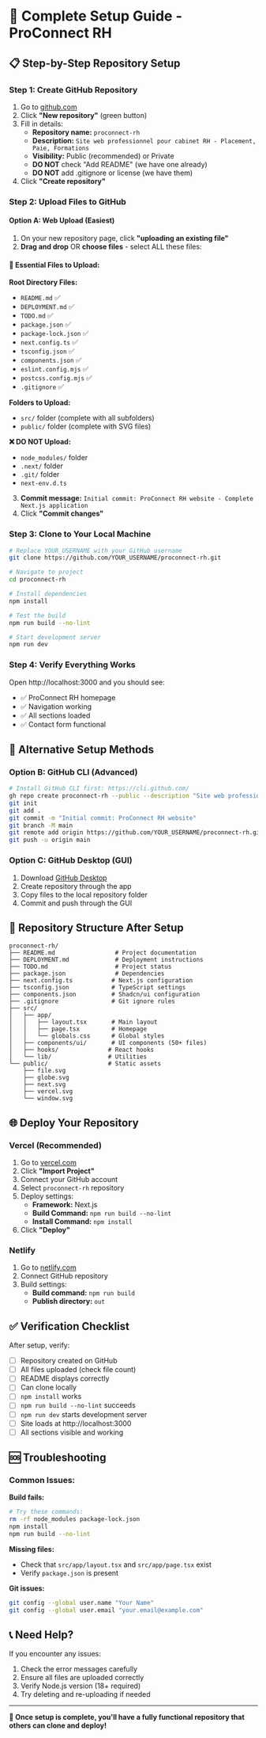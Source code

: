 # 🚀 Complete Setup Guide - ProConnect RH

## 📋 **Step-by-Step Repository Setup**

### **Step 1: Create GitHub Repository**
1. Go to [github.com](https://github.com)
2. Click **"New repository"** (green button)
3. Fill in details:
   - **Repository name:** `proconnect-rh`
   - **Description:** `Site web professionnel pour cabinet RH - Placement, Paie, Formations`
   - **Visibility:** Public (recommended) or Private
   - **DO NOT** check "Add README" (we have one already)
   - **DO NOT** add .gitignore or license (we have them)
4. Click **"Create repository"**

### **Step 2: Upload Files to GitHub**

#### **Option A: Web Upload (Easiest)**
1. On your new repository page, click **"uploading an existing file"**
2. **Drag and drop** OR **choose files** - select ALL these files:

#### **📁 Essential Files to Upload:**

**Root Directory Files:**
- `README.md` ✅
- `DEPLOYMENT.md` ✅  
- `TODO.md` ✅
- `package.json` ✅
- `package-lock.json` ✅
- `next.config.ts` ✅
- `tsconfig.json` ✅
- `components.json` ✅
- `eslint.config.mjs` ✅
- `postcss.config.mjs` ✅
- `.gitignore` ✅

**Folders to Upload:**
- `src/` folder (complete with all subfolders)
- `public/` folder (complete with SVG files)

**❌ DO NOT Upload:**
- `node_modules/` folder
- `.next/` folder
- `.git/` folder  
- `next-env.d.ts`

3. **Commit message:** `Initial commit: ProConnect RH website - Complete Next.js application`
4. Click **"Commit changes"**

### **Step 3: Clone to Your Local Machine**

```bash
# Replace YOUR_USERNAME with your GitHub username
git clone https://github.com/YOUR_USERNAME/proconnect-rh.git

# Navigate to project
cd proconnect-rh

# Install dependencies
npm install

# Test the build
npm run build --no-lint

# Start development server
npm run dev
```

### **Step 4: Verify Everything Works**

Open http://localhost:3000 and you should see:
- ✅ ProConnect RH homepage
- ✅ Navigation working
- ✅ All sections loaded
- ✅ Contact form functional

## 🔧 **Alternative Setup Methods**

### **Option B: GitHub CLI (Advanced)**
```bash
# Install GitHub CLI first: https://cli.github.com/
gh repo create proconnect-rh --public --description "Site web professionnel pour cabinet RH"
git init
git add .
git commit -m "Initial commit: ProConnect RH website"
git branch -M main
git remote add origin https://github.com/YOUR_USERNAME/proconnect-rh.git
git push -u origin main
```

### **Option C: GitHub Desktop (GUI)**
1. Download [GitHub Desktop](https://desktop.github.com/)
2. Create repository through the app
3. Copy files to the local repository folder
4. Commit and push through the GUI

## 📝 **Repository Structure After Setup**

```
proconnect-rh/
├── README.md                 # Project documentation
├── DEPLOYMENT.md             # Deployment instructions  
├── TODO.md                   # Project status
├── package.json              # Dependencies
├── next.config.ts           # Next.js configuration
├── tsconfig.json            # TypeScript settings
├── components.json          # Shadcn/ui configuration
├── .gitignore               # Git ignore rules
├── src/
│   ├── app/
│   │   ├── layout.tsx       # Main layout
│   │   ├── page.tsx         # Homepage
│   │   └── globals.css      # Global styles
│   ├── components/ui/       # UI components (50+ files)
│   ├── hooks/              # React hooks
│   └── lib/                # Utilities
└── public/                 # Static assets
    ├── file.svg
    ├── globe.svg
    ├── next.svg
    ├── vercel.svg
    └── window.svg
```

## 🌐 **Deploy Your Repository**

### **Vercel (Recommended)**
1. Go to [vercel.com](https://vercel.com)
2. Click **"Import Project"**
3. Connect your GitHub account
4. Select `proconnect-rh` repository
5. Deploy settings:
   - **Framework:** Next.js
   - **Build Command:** `npm run build --no-lint`
   - **Install Command:** `npm install`
6. Click **"Deploy"**

### **Netlify**
1. Go to [netlify.com](https://netlify.com)
2. Connect GitHub repository
3. Build settings:
   - **Build command:** `npm run build`
   - **Publish directory:** `out`

## ✅ **Verification Checklist**

After setup, verify:
- [ ] Repository created on GitHub
- [ ] All files uploaded (check file count)
- [ ] README displays correctly
- [ ] Can clone locally
- [ ] `npm install` works
- [ ] `npm run build --no-lint` succeeds
- [ ] `npm run dev` starts development server
- [ ] Site loads at http://localhost:3000
- [ ] All sections visible and working

## 🆘 **Troubleshooting**

### **Common Issues:**

**Build fails:**
```bash
# Try these commands:
rm -rf node_modules package-lock.json
npm install
npm run build --no-lint
```

**Missing files:**
- Check that `src/app/layout.tsx` and `src/app/page.tsx` exist
- Verify `package.json` is present

**Git issues:**
```bash
git config --global user.name "Your Name"
git config --global user.email "your.email@example.com"
```

## 📞 **Need Help?**

If you encounter any issues:
1. Check the error messages carefully
2. Ensure all files are uploaded correctly
3. Verify Node.js version (18+ required)
4. Try deleting and re-uploading if needed

---

**🎉 Once setup is complete, you'll have a fully functional repository that others can clone and deploy!**
